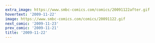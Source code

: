 ```yaml
---
extra_image: https://www.smbc-comics.com/comics/20091122after.gif
hovertext: '2009-11-22'
image: https://www.smbc-comics.com/comics/20091122.gif
next_comic: '2009-11-23'
prev_comic: '2009-11-21'
title: '2009-11-22'
---
```


